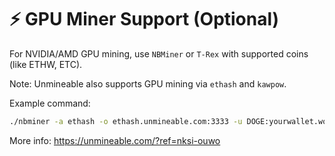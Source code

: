 # ⚡ GPU Miner Support (Optional)

For NVIDIA/AMD GPU mining, use `NBMiner` or `T-Rex` with supported coins (like ETHW, ETC).

Note: Unmineable also supports GPU mining via `ethash` and `kawpow`.

Example command:

```bash
./nbminer -a ethash -o ethash.unmineable.com:3333 -u DOGE:yourwallet.worker#ref=nksi-ouwo -log
```

More info: https://unmineable.com/?ref=nksi-ouwo
